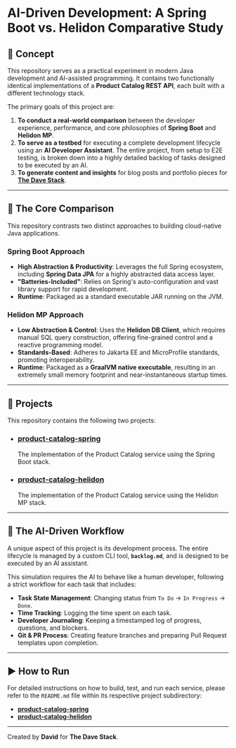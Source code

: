 # AI-Driven Development: A Spring Boot vs. Helidon Comparative Study

## 🚀 Concept

This repository serves as a practical experiment in modern Java development and AI-assisted programming. It contains two functionally identical implementations of a **Product Catalog REST API**, each built with a different technology stack.

The primary goals of this project are:
1.  **To conduct a real-world comparison** between the developer experience, performance, and core philosophies of **Spring Boot** and **Helidon MP**.
2.  **To serve as a testbed** for executing a complete development lifecycle using an **AI Developer Assistant**. The entire project, from setup to E2E testing, is broken down into a highly detailed backlog of tasks designed to be executed by an AI.
3.  **To generate content and insights** for blog posts and portfolio pieces for **[The Dave Stack](https://www.thedavestack.com)**.

---

## 🔬 The Core Comparison

This repository contrasts two distinct approaches to building cloud-native Java applications.

### Spring Boot Approach
- **High Abstraction & Productivity**: Leverages the full Spring ecosystem, including **Spring Data JPA** for a highly abstracted data access layer.
- **"Batteries-Included"**: Relies on Spring's auto-configuration and vast library support for rapid development.
- **Runtime**: Packaged as a standard executable JAR running on the JVM.

### Helidon MP Approach
- **Low Abstraction & Control**: Uses the **Helidon DB Client**, which requires manual SQL query construction, offering fine-grained control and a reactive programming model.
- **Standards-Based**: Adheres to Jakarta EE and MicroProfile standards, promoting interoperability.
- **Runtime**: Packaged as a **GraalVM native executable**, resulting in an extremely small memory footprint and near-instantaneous startup times.

---

## 📂 Projects

This repository contains the following two projects:

* ### [**product-catalog-spring**](./spring/)
    The implementation of the Product Catalog service using the Spring Boot stack.

* ### [**product-catalog-helidon**](./helidon/)
    The implementation of the Product Catalog service using the Helidon MP stack.

---

## 🤖 The AI-Driven Workflow

A unique aspect of this project is its development process. The entire lifecycle is managed by a custom CLI tool, **`backlog.md`**, and is designed to be executed by an AI assistant.

This simulation requires the AI to behave like a human developer, following a strict workflow for each task that includes:
- **Task State Management**: Changing status from `To Do` -> `In Progress` -> `Done`.
- **Time Tracking**: Logging the time spent on each task.
- **Developer Journaling**: Keeping a timestamped log of progress, questions, and blockers.
- **Git & PR Process**: Creating feature branches and preparing Pull Request templates upon completion.

---

## ▶️ How to Run

For detailed instructions on how to build, test, and run each service, please refer to the `README.md` file within its respective project subdirectory:

*   [**product-catalog-spring**](./spring/README.md)
*   [**product-catalog-helidon**](./helidon/README.md)

---

Created by **David** for **The Dave Stack**.
